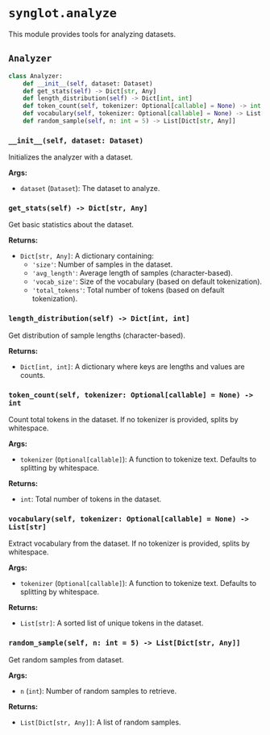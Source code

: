# `synglot.analyze`

This module provides tools for analyzing datasets.

## `Analyzer`

```python
class Analyzer:
    def __init__(self, dataset: Dataset)
    def get_stats(self) -> Dict[str, Any]
    def length_distribution(self) -> Dict[int, int]
    def token_count(self, tokenizer: Optional[callable] = None) -> int
    def vocabulary(self, tokenizer: Optional[callable] = None) -> List[str]
    def random_sample(self, n: int = 5) -> List[Dict[str, Any]]
```

### `__init__(self, dataset: Dataset)`
Initializes the analyzer with a dataset.

**Args:**
- `dataset` (`Dataset`): The dataset to analyze.

### `get_stats(self) -> Dict[str, Any]`
Get basic statistics about the dataset.

**Returns:**
- `Dict[str, Any]`: A dictionary containing:
    - `'size'`: Number of samples in the dataset.
    - `'avg_length'`: Average length of samples (character-based).
    - `'vocab_size'`: Size of the vocabulary (based on default tokenization).
    - `'total_tokens'`: Total number of tokens (based on default tokenization).

### `length_distribution(self) -> Dict[int, int]`
Get distribution of sample lengths (character-based).

**Returns:**
- `Dict[int, int]`: A dictionary where keys are lengths and values are counts.

### `token_count(self, tokenizer: Optional[callable] = None) -> int`
Count total tokens in the dataset. If no tokenizer is provided, splits by whitespace.

**Args:**
- `tokenizer` (`Optional[callable]`): A function to tokenize text. Defaults to splitting by whitespace.

**Returns:**
- `int`: Total number of tokens in the dataset.

### `vocabulary(self, tokenizer: Optional[callable] = None) -> List[str]`
Extract vocabulary from the dataset. If no tokenizer is provided, splits by whitespace.

**Args:**
- `tokenizer` (`Optional[callable]`): A function to tokenize text. Defaults to splitting by whitespace.

**Returns:**
- `List[str]`: A sorted list of unique tokens in the dataset.

### `random_sample(self, n: int = 5) -> List[Dict[str, Any]]`
Get random samples from dataset.

**Args:**
- `n` (`int`): Number of random samples to retrieve.

**Returns:**
- `List[Dict[str, Any]]`: A list of random samples. 